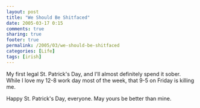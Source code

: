 ```yaml
---
layout: post
title: "We Should Be Shitfaced"
date: 2005-03-17 0:15
comments: true
sharing: true
footer: true
permalink: /2005/03/we-should-be-shitfaced
categories: [Life]
tags: [irish]
---
```

My first legal St. Patrick's Day, and I'll almost definitely spend it sober.  While I love my 12-8 work day most of the week, that 9-5 on Friday is killing me.

Happy St. Patrick's Day, everyone.  May yours be better than mine.
